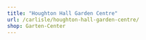 ```yaml
---
title: "Houghton Hall Garden Centre"
url: /carlisle/houghton-hall-garden-centre/
shop: Garten-Center
---
```

